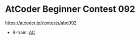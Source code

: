 # AtCoder Beginner Contest 092

https://atcoder.jp/contests/abc092

- B-train: [AC](https://atcoder.jp/contests/abc092/submissions/35038019)
